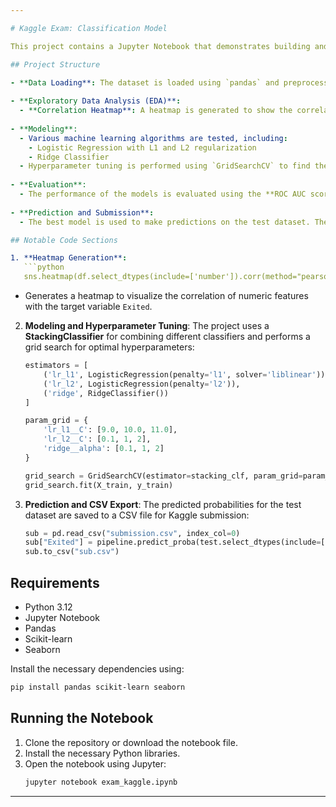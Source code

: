 ```yaml
---

# Kaggle Exam: Classification Model

This project contains a Jupyter Notebook that demonstrates building and evaluating a classification model using machine learning. The task appears to focus on predicting the likelihood of a customer exiting (or another binary outcome) based on a dataset of features. The model is evaluated using metrics like ROC AUC score.

## Project Structure

- **Data Loading**: The dataset is loaded using `pandas` and preprocessed by selecting relevant numeric columns for analysis.
  
- **Exploratory Data Analysis (EDA)**: 
  - **Correlation Heatmap**: A heatmap is generated to show the correlation between the numeric features and the target variable (`Exited`).
  
- **Modeling**: 
  - Various machine learning algorithms are tested, including:
    - Logistic Regression with L1 and L2 regularization
    - Ridge Classifier
  - Hyperparameter tuning is performed using `GridSearchCV` to find the best regularization parameters for these models.
  
- **Evaluation**: 
  - The performance of the models is evaluated using the **ROC AUC score**, which is printed during the grid search process.
  
- **Prediction and Submission**: 
  - The best model is used to make predictions on the test dataset. The predicted probabilities are then saved into a CSV file (`sub.csv`) for submission to Kaggle.

## Notable Code Sections

1. **Heatmap Generation**:
   ```python
   sns.heatmap(df.select_dtypes(include=['number']).corr(method="pearson")[["Exited"]], annot=True, cmap="cividis")
   ```
   - Generates a heatmap to visualize the correlation of numeric features with the target variable `Exited`.

2. **Modeling and Hyperparameter Tuning**:
   The project uses a **StackingClassifier** for combining different classifiers and performs a grid search for optimal hyperparameters:
   ```python
   estimators = [
       ('lr_l1', LogisticRegression(penalty='l1', solver='liblinear')),
       ('lr_l2', LogisticRegression(penalty='l2')),
       ('ridge', RidgeClassifier())
   ]

   param_grid = {
       'lr_l1__C': [9.0, 10.0, 11.0],
       'lr_l2__C': [0.1, 1, 2],
       'ridge__alpha': [0.1, 1, 2]
   }

   grid_search = GridSearchCV(estimator=stacking_clf, param_grid=param_grid, scoring='roc_auc')
   grid_search.fit(X_train, y_train)
   ```

3. **Prediction and CSV Export**:
   The predicted probabilities for the test dataset are saved to a CSV file for Kaggle submission:
   ```python
   sub = pd.read_csv("submission.csv", index_col=0)
   sub["Exited"] = pipeline.predict_proba(test.select_dtypes(include=['number']).drop(['Tenure'], axis=1))[:,1]
   sub.to_csv("sub.csv")
   ```

## Requirements

- Python 3.12
- Jupyter Notebook
- Pandas
- Scikit-learn
- Seaborn

Install the necessary dependencies using:
```bash
pip install pandas scikit-learn seaborn
```

## Running the Notebook

1. Clone the repository or download the notebook file.
2. Install the necessary Python libraries.
3. Open the notebook using Jupyter:
   ```bash
   jupyter notebook exam_kaggle.ipynb
   ```


---
```


